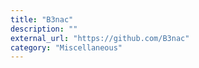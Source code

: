 ```yaml
---
title: "B3nac"
description: ""
external_url: "https://github.com/B3nac"
category: "Miscellaneous"
---
```


